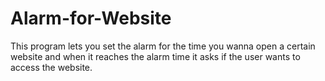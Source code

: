 # Alarm-for-Website
This program lets you set the alarm for the time you wanna open a certain website and when it reaches the alarm time it asks if the user wants to access the website.
